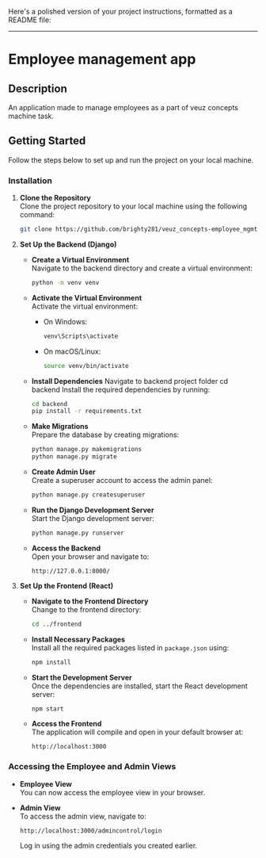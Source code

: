 Here's a polished version of your project instructions, formatted as a README file:

---

# Employee management app

## Description

An application made to manage employees as a part of veuz concepts machine task.

## Getting Started

Follow the steps below to set up and run the project on your local machine.


### Installation

1. **Clone the Repository**  
   Clone the project repository to your local machine using the following command:
   ```bash
   git clone https://github.com/brighty281/veuz_concepts-employee_mgmt.git
   ```

2. **Set Up the Backend (Django)**

   - **Create a Virtual Environment**  
     Navigate to the backend directory and create a virtual environment:
     ```bash
     python -m venv venv
     ```

   - **Activate the Virtual Environment**  
     Activate the virtual environment:
     - On Windows:
       ```bash
       venv\Scripts\activate
       ```
     - On macOS/Linux:
       ```bash
       source venv/bin/activate
       ```

   - **Install Dependencies**
     Navigate to backend project folder cd backend
     Install the required dependencies by running:
     ```bash
     cd backend
     pip install -r requirements.txt
     ```

   - **Make Migrations**  
     Prepare the database by creating migrations:
     ```bash
     python manage.py makemigrations
     python manage.py migrate
     ```

   - **Create Admin User**  
     Create a superuser account to access the admin panel:
     ```bash
     python manage.py createsuperuser
     ```

   - **Run the Django Development Server**  
     Start the Django development server:
     ```bash
     python manage.py runserver
     ```

   - **Access the Backend**  
     Open your browser and navigate to:
     ```
     http://127.0.0.1:8000/
     ```

3. **Set Up the Frontend (React)**

   - **Navigate to the Frontend Directory**  
     Change to the frontend directory:
     ```bash
     cd ../frontend
     ```

   - **Install Necessary Packages**  
     Install all the required packages listed in `package.json` using:
     ```bash
     npm install
     ```

   - **Start the Development Server**  
     Once the dependencies are installed, start the React development server:
     ```bash
     npm start
     ```

   - **Access the Frontend**  
     The application will compile and open in your default browser at:
     ```
     http://localhost:3000
     ```

### Accessing the Employee and Admin Views

- **Employee View**  
  You can now access the employee view in your browser.

- **Admin View**  
  To access the admin view, navigate to:
  ```
  http://localhost:3000/admincontrol/login
  ```

  Log in using the admin credentials you created earlier.

